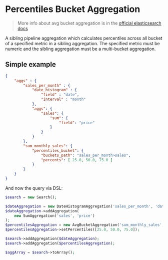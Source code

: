 # Percentiles Bucket Aggregation

> More info about avg bucket aggregation is in the [official elasticsearch docs][1]

A sibling pipeline aggregation which calculates percentiles across all bucket of a 
specified metric in a sibling aggregation. The specified metric must be numeric and 
the sibling aggregation must be a multi-bucket aggregation.

## Simple example

```JSON
{
    "aggs" : {
        "sales_per_month" : {
            "date_histogram" : {
                "field" : "date",
                "interval" : "month"
            },
            "aggs": {
                "sales": {
                    "sum": {
                        "field": "price"
                    }
                }
            }
        },
        "sum_monthly_sales": {
            "percentiles_bucket": {
                "buckets_path": "sales_per_month>sales", 
                "percents": [ 25.0, 50.0, 75.0 ] 
            }
        }
    }
}
```

And now the query via DSL:

```php
$search = new Search();

$dateAggregation = new DateHistogramAggregation('sales_per_month', 'date', 'month');
$dateAggregation->addAggregation(
    new SumAggregation('sales', 'price')
);
$percentilesAggregation = new AvgBucketAggregation('sum_monthly_sales', 'sales_per_month>sales')
$percentilesAggregation->setPercentiles([25.0, 50.0, 75.0]);

$search->addAggregation($dateAggregation);
$search->addAggregation($percentilesAggregation);

$aggArray = $search->toArray();
```

[1]: https://www.elastic.co/guide/en/elasticsearch/reference/current/search-aggregations-pipeline-percentiles-bucket-aggregation.html